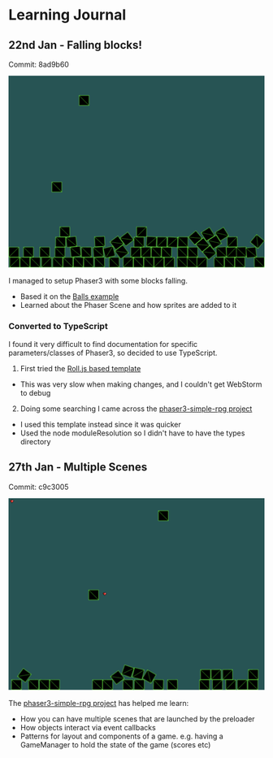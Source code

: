 # Learning Journal

## 22nd Jan - Falling blocks!

Commit: 8ad9b60

![Falling blocks](progress-screenshots/2020-01-22-8ad9b60-falling-blocks.png)

I managed to setup Phaser3 with some blocks falling.

* Based it on the [Balls example](https://phaser.io/examples/v3/view/physics/matterjs/balls) 
* Learned about the Phaser Scene and how sprites are added to it

### Converted to TypeScript

I found it very difficult to find documentation for specific parameters/classes of Phaser3, so decided to use TypeScript.

1. First tried the [Roll.js based template](https://github.com/photonstorm/phaser3-typescript-project-template)
  * This was very slow when making changes, and I couldn't get WebStorm to debug
2. Doing some searching I came across the [phaser3-simple-rpg project](https://github.com/pierpo/phaser3-simple-rpg)
  * I used this template instead since it was quicker
  * Used the node moduleResolution so I didn't have to have the types directory 

## 27th Jan - Multiple Scenes

Commit: c9c3005

![Falling blocks with HUD of hearts](progress-screenshots/2020-01-27-c9c3005-multiple-scenes.png)

The [phaser3-simple-rpg project](https://github.com/pierpo/phaser3-simple-rpg) has helped me learn:
 
 * How you can have multiple scenes that are launched by the preloader
 * How objects interact via event callbacks
 * Patterns for layout and components of a game. e.g. having a GameManager to hold the state of the game (scores etc)
